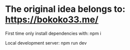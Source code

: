 # The original idea belongs to: https://bokoko33.me/



First time only install dependencies with:
npm i 

Local development server:
npm run dev
